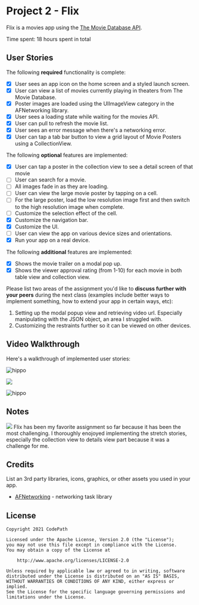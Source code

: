 # Project 2 - Flix 

Flix is a movies app using the [The Movie Database API](http://docs.themoviedb.apiary.io/#).

Time spent: 18 hours spent in total

## User Stories

The following **required** functionality is complete:

- [x] User sees an app icon on the home screen and a styled launch screen.
- [x] User can view a list of movies currently playing in theaters from The Movie Database.
- [x] Poster images are loaded using the UIImageView category in the AFNetworking library.
- [x] User sees a loading state while waiting for the movies API.
- [x] User can pull to refresh the movie list.
- [x] User sees an error message when there's a networking error.
- [x] User can tap a tab bar button to view a grid layout of Movie Posters using a CollectionView.

The following **optional** features are implemented:

- [x] User can tap a poster in the collection view to see a detail screen of that movie
- [ ] User can search for a movie.
- [ ] All images fade in as they are loading.
- [ ] User can view the large movie poster by tapping on a cell.
- [ ] For the large poster, load the low resolution image first and then switch to the high resolution image when complete.
- [ ] Customize the selection effect of the cell.
- [x] Customize the navigation bar.
- [x] Customize the UI.
- [ ] User can view the app on various device sizes and orientations.
- [x] Run your app on a real device.

The following **additional** features are implemented:

- [x] Shows the movie trailer on a modal pop up. 
- [x] Shows the viewer approval rating (from 1-10) for each movie in both table view and collection view. 

Please list two areas of the assignment you'd like to **discuss further with your peers** during the next class (examples include better ways to implement something, how to extend your app in certain ways, etc):

1. Setting up the modal popup view and retrieving video url. Especially manipulating with the JSON object, an area I struggled with. 
2. Customizing the restraints further so it can be viewed on other devices. 

## Video Walkthrough

Here's a walkthrough of implemented user stories:

![hippo](https://i.imgur.com/8qb1p0e.gif)

![](https://i.imgur.com/rwCbfDk.gif)

![hippo](https://i.imgur.com/06tKG08.gif) 


## Notes


![](https://i.imgur.com/8qb1p0e.gif)
Flix has been my favorite assignment so far because it has been the most challenging. I thoroughly enojoyed implementing the stretch stories, especially the collection view to details view part because it was a challenge for me. 

## Credits

List an 3rd party libraries, icons, graphics, or other assets you used in your app.

- [AFNetworking](https://github.com/AFNetworking/AFNetworking) - networking task library

## License

    Copyright 2021 CodePath

    Licensed under the Apache License, Version 2.0 (the "License");
    you may not use this file except in compliance with the License.
    You may obtain a copy of the License at

        http://www.apache.org/licenses/LICENSE-2.0

    Unless required by applicable law or agreed to in writing, software
    distributed under the License is distributed on an "AS IS" BASIS,
    WITHOUT WARRANTIES OR CONDITIONS OF ANY KIND, either express or implied.
    See the License for the specific language governing permissions and
    limitations under the License.
